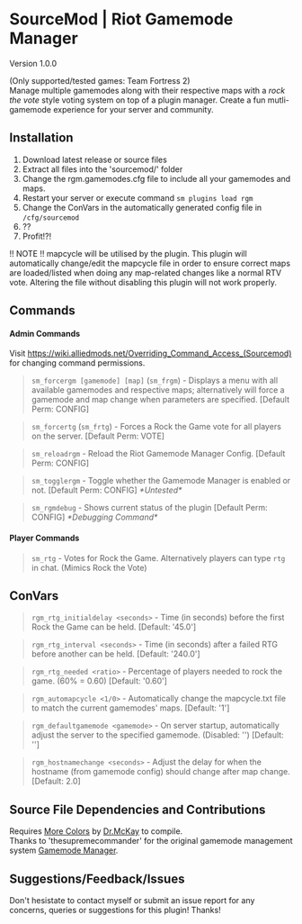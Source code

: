 # SourceMod | Riot Gamemode Manager
Version 1.0.0

(Only supported/tested games: Team Fortress 2)  
Manage multiple gamemodes along with their respective maps with a _rock the vote_ style voting system on top of a plugin manager. Create a fun mutli-gamemode experience for your server and community.

## Installation
1. Download latest release or source files
2. Extract all files into the 'sourcemod/' folder
3. Change the rgm.gamemodes.cfg file to include all your gamemodes and maps.
4. Restart your server or execute command `sm plugins load rgm`
5. Change the ConVars in the automatically generated config file in `/cfg/sourcemod`
6. ??
7. Profit!?!

!! NOTE !! mapcycle will be utilised by the plugin. This plugin will automatically change/edit the mapcycle file in order to ensure correct maps are loaded/listed when doing any map-related changes like a normal RTV vote. Altering the file without disabling this plugin will not work properly.

## Commands
#### Admin Commands
Visit https://wiki.alliedmods.net/Overriding_Command_Access_(Sourcemod) for changing command permissions.
> `sm_forcergm [gamemode] [map]` (`sm_frgm`) - Displays a menu with all available gamemodes and respective maps; alternatively will force a gamemode and map change when parameters are specified. [Default Perm: CONFIG]

> `sm_forcertg` (`sm_frtg`) - Forces a Rock the Game vote for all players on the server. [Default Perm: VOTE]

> `sm_reloadrgm` - Reload the Riot Gamemode Manager Config. [Default Perm: CONFIG]

> `sm_togglergm` - Toggle whether the Gamemode Manager is enabled or not. [Default Perm: CONFIG] _\*Untested\*_

> `sm_rgmdebug` - Shows current status of the plugin [Default Perm: CONFIG] _\*Debugging Command\*_

#### Player Commands
> `sm_rtg` - Votes for Rock the Game. Alternatively players can type `rtg` in chat. (Mimics Rock the Vote)

## ConVars
> `rgm_rtg_initialdelay <seconds>` - Time (in seconds) before the first Rock the Game can be held. [Default: '45.0']

> `rgm_rtg_interval <seconds>` - Time (in seconds) after a failed RTG before another can be held. [Default: '240.0']

> `rgm_rtg_needed <ratio>` - Percentage of players needed to rock the game. (60% = 0.60) [Default: '0.60']

> `rgm_automapcycle <1/0>` - Automatically change the mapcycle.txt file to match the current gamemodes' maps. [Default: '1']

> `rgm_defaultgamemode <gamemode>` - On server startup, automatically adjust the server to the specified gamemode. (Disabled: '') [Default: '']

> `rgm_hostnamechange <seconds>` - Adjust the delay for when the hostname (from gamemode config) should change after map change. [Default: 2.0]

## Source File Dependencies and Contributions
Requires [More Colors](https://forums.alliedmods.net/showthread.php?t=185016) by [Dr.McKay](https://www.doctormckay.com/) to compile.  
Thanks to 'thesupremecommander' for the original gamemode management system [Gamemode Manager](https://forums.alliedmods.net/showthread.php?p=2039152).

## Suggestions/Feedback/Issues

Don't hesistate to contact myself or submit an issue report for any concerns, queries or suggestions for this plugin!
Thanks!

